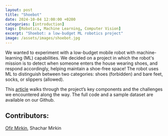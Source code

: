 ```yaml
---
layout: post
title: "Shoebot"
date: 2024-10-04 12:00:00 +0200
categories: [introduction]
tags: [Robotics, Machine Learning, Computer Vision]
excerpt: "Shoebot: a low-budget ML robotics project"
image: /assets/images/shoebot.jpg
---
```


We wanted to experiment with a low-budget mobile robot with machine-learning (ML) capabilities. We decided on a project in which the robot's mission is to detect when someone enters the house wearing shoes, and respond accordingly, helping maintain a shoe-free space! The robot uses ML to distinguish between two categories: shoes (forbidden) and bare feet, socks, or slippers (allowed).

This [article](https://github.com/ofirmirkin/Shoebot/) walks through the project’s key components and the challenges we encountered along the way. The full code and a sample dataset are available on our Github.

## Contributors:

[Ofir Mirkin](https://github.com/ofirmirkin), Shachar Mirkin

